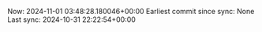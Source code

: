 Now: 2024-11-01 03:48:28.180046+00:00 Earliest commit since sync: None Last sync: 2024-10-31 22:22:54+00:00
